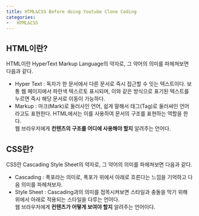 ```yaml
---
title: HTML&CSS Before doing Youtube Clone Coding
categories:
-   HTML&CSS
---
```


## HTML이란?
HTML이란 HyperText Markup Language의 약자로, 그 약어의 의미를 파헤쳐보면 다음과 같다.
-   Hyper Text : 독자가 한 문서에서 다른 문서로 즉시 접근할 수 잇는 텍스트이다. 보통 웹 페이지에서 파란색 텍스르토 표시되며, 이와 같은 방식으로 표기된 텍스트를 누르면 즉시 해당 문서로 이동이 가능하다.
-   Markup : 마크(Mark)로 둘러사인 언어, 쉽게 말해서 태그(Tag)로 둘러싸인 언어라고도 표현한다. HTML에서는 이를 사용하여 문서의 구조를 표현하는 역할을 한다. <br>
웹 브라우저에게  **컨텐츠의 구조를 어디에 사용해야 할지** 알려주는 언어다.

## CSS란?
CSS란 Cascading Style Sheet의 약자로, 그 약어의 의미를 파헤쳐보면 다음과 같다.
-   Cascading : 폭포라는 의미로, 폭포가 위에서 아래로 흐른다는 느낌을 기억하고 다음 의미를 파헤쳐보자.
-   Style Sheet : Cascading과의 의미를 접목시켜보면 스타일과 충돌을 막기 위해 위에서 아래로 적용되는 스타일을 다루는 언어다. <br>
웹 브라우저에게 **컨텐츠가 어떻게 보여야 할지** 알려주는 언어이다.